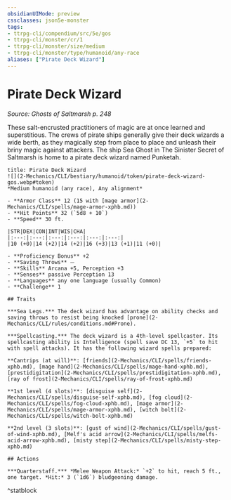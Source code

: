 ```yaml
---
obsidianUIMode: preview
cssclasses: json5e-monster
tags:
- ttrpg-cli/compendium/src/5e/gos
- ttrpg-cli/monster/cr/1
- ttrpg-cli/monster/size/medium
- ttrpg-cli/monster/type/humanoid/any-race
aliases: ["Pirate Deck Wizard"]
---
```

# Pirate Deck Wizard
*Source: Ghosts of Saltmarsh p. 248*  


These salt-encrusted practitioners of magic are at once learned and superstitious. The crews of pirate ships generally give their deck wizards a wide berth, as they magically step from place to place and unleash their briny magic against attackers. The ship Sea Ghost in The Sinister Secret of Saltmarsh is home to a pirate deck wizard named Punketah.

```ad-statblock
title: Pirate Deck Wizard
![](2-Mechanics/CLI/bestiary/humanoid/token/pirate-deck-wizard-gos.webp#token)
*Medium humanoid (any race), Any alignment*

- **Armor Class** 12 (15 with [mage armor](2-Mechanics/CLI/spells/mage-armor-xphb.md))
- **Hit Points** 32 (`5d8 + 10`) 
- **Speed** 30 ft.

|STR|DEX|CON|INT|WIS|CHA|
|:---:|:---:|:---:|:---:|:---:|:---:|
|10 (+0)|14 (+2)|14 (+2)|16 (+3)|13 (+1)|11 (+0)|

- **Proficiency Bonus** +2
- **Saving Throws** ⏤
- **Skills** Arcana +5, Perception +3
- **Senses** passive Perception 13
- **Languages** any one language (usually Common)
- **Challenge** 1

## Traits

***Sea Legs.*** The deck wizard has advantage on ability checks and saving throws to resist being knocked [prone](2-Mechanics/CLI/rules/conditions.md#Prone).

***Spellcasting.*** The deck wizard is a 4th-level spellcaster. Its spellcasting ability is Intelligence (spell save DC 13, `+5` to hit with spell attacks). It has the following wizard spells prepared:

**Cantrips (at will)**: [friends](2-Mechanics/CLI/spells/friends-xphb.md), [mage hand](2-Mechanics/CLI/spells/mage-hand-xphb.md), [prestidigitation](2-Mechanics/CLI/spells/prestidigitation-xphb.md), [ray of frost](2-Mechanics/CLI/spells/ray-of-frost-xphb.md)

**1st level (4 slots)**: [disguise self](2-Mechanics/CLI/spells/disguise-self-xphb.md), [fog cloud](2-Mechanics/CLI/spells/fog-cloud-xphb.md), [mage armor](2-Mechanics/CLI/spells/mage-armor-xphb.md), [witch bolt](2-Mechanics/CLI/spells/witch-bolt-xphb.md)

**2nd level (3 slots)**: [gust of wind](2-Mechanics/CLI/spells/gust-of-wind-xphb.md), [Melf's acid arrow](2-Mechanics/CLI/spells/melfs-acid-arrow-xphb.md), [misty step](2-Mechanics/CLI/spells/misty-step-xphb.md)

## Actions

***Quarterstaff.*** *Melee Weapon Attack:* `+2` to hit, reach 5 ft., one target. *Hit:* 3 (`1d6`) bludgeoning damage.
```
^statblock
